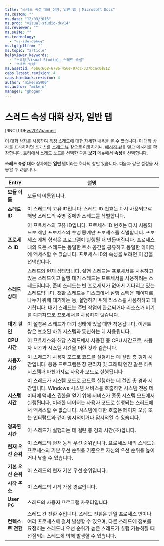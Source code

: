 ```yaml
---
title: "스레드 속성 대화 상자, 일반 탭 | Microsoft Docs"
ms.custom: ""
ms.date: "12/03/2016"
ms.prod: "visual-studio-dev14"
ms.reviewer: ""
ms.suite: ""
ms.technology: 
  - "vs-ide-debug"
ms.tgt_pltfrm: ""
ms.topic: "article"
helpviewer_keywords: 
  - "스레딩[Visual Studio], 스레드 속성"
  - "스레드 속성"
ms.assetid: 46b6c668-6786-456e-97dc-337bcac0d812
caps.latest.revision: 4
caps.handback.revision: 4
author: "mikejo5000"
ms.author: "mikejo"
manager: "ghogen"
---
```

# 스레드 속성 대화 상자, 일반 탭
[!INCLUDE[vs2017banner](../code-quality/includes/vs2017banner.md)]

이 대화 상자를 사용하여 특정 스레드에 대한 자세한 내용을 볼 수 있습니다.  이 대화 상자를 표시하려면 포커스를 [스레드 뷰](../debugger/threads-view.md) 창으로 이동하거나, [메시지 뷰](../debugger/messages-view.md)를 열고 메시지를 확장합니다.  트리에서 스레드 노드를 선택한 다음 **보기** 메뉴에서 **속성**을 선택합니다.  
  
 **스레드 속성** 대화 상자에는 **일반** 탭이라는 하나의 창만 있습니다.  다음과 같은 설정을 사용할 수 있습니다.  
  
|Entry|설명|  
|-----------|--------|  
|**모듈 이름**|모듈의 이름입니다.|  
|**스레드 ID**|이 스레드의 고유 ID입니다.  스레드 ID 번호는 다시 사용되므로 해당 스레드의 수명 중에만 스레드를 식별합니다.|  
|**프로세스 ID**|이 프로세스의 고유 ID입니다.  프로세스 ID 번호는 다시 사용되므로 해당 프로세스의 수명 중에만 프로세스를 식별합니다.  프로세스 개체 형식은 프로그램이 실행될 때 만들어집니다.  프로세스 내의 모든 스레드는 동일한 주소 공간을 공유하고 동일한 데이터에 액세스할 수 있습니다.  프로세스 ID의 속성을 보려면 이 값을 선택합니다.|  
|**스레드 상태**|스레드의 현재 상태입니다.  실행 스레드는 프로세서를 사용하고 있는 스레드이고 실행 대기 스레드는 프로세서를 사용하려는 스레드입니다.  준비 스레드는 빈 프로세서가 없어서 기다리고 있는 스레드입니다.  전환 스레드는 디스크에서 실행 스택을 페이지로 나누기 위해 대기하는 등, 실행하기 위해 리소스를 사용하려고 대기합니다.  대기 스레드는 주변 작업이 완료되거나 리소스가 비기를 대기하므로 프로세서를 사용하지 않습니다.|  
|**대기 원인**|이 설정은 스레드가 대기 상태에 있을 때만 적용됩니다.  이벤트 쌍은 보호된 하위 시스템과 통신하는 데 사용됩니다.|  
|**CPU 시간**|이 프로세스와 해당 스레드에서 사용한 총 CPU 시간으로,  사용자 시간과 시스템 시간을 더한 것과 같습니다.|  
|**사용자 시간**|이 스레드가 사용자 모드로 코드를 실행하는 데 걸린 총 경과 시간입니다.  응용 프로그램은 창 관리자 및 그래픽 엔진 같은 하위 시스템과 마찬가지로 사용자 모드로 실행됩니다.|  
|**시스템 시간**|이 스레드가 시스템 모드로 코드를 실행하는 데 걸린 총 경과 시간입니다.  Windows 시스템 서비스를 호출하면 시스템 전용 데이터에 액세스 권한을 얻기 위해 서비스가 종종 시스템 모드에서 실행됩니다.  이러한 데이터는 사용자 모드로 실행되는 스레드에서 액세스할 수 없습니다.  시스템에 대한 호출은 페이지 오류 또는 인터럽트와 같이 명시적이거나 암시적일 수 있습니다.|  
|**경과된 시간**|이 스레드가 실행되는 데 걸린 총 경과 시간\(초\)입니다.|  
|**현재 우선 순위**|이 스레드의 현재 동적 우선 순위입니다.  프로세스 내의 스레드는 프로세스의 기본 우선 순위를 기준으로 자신의 우선 순위를 높이거나 낮출 수 있습니다.|  
|**기본 우선 순위**|이 스레드의 현재 기본 우선 순위입니다.|  
|**시작 주소**|이 스레드의 시작 가상 경로입니다.|  
|**User PC**|스레드의 사용자 프로그램 카운터입니다.|  
|**컨텍스트 전환**|스레드 간 전환 수입니다.  스레드 전환은 단일 프로세스 안이나 여러 프로세스에 걸쳐 발생할 수 있으며,  다른 스레드에 정보를 요청하는 스레드나 우선 순위가 높은 스레드가 실행 가능해질 때 선점되는 스레드에 의해 발생할 수 있습니다.|